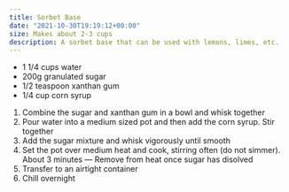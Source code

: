 ```yaml
---
title: Sorbet Base 
date: "2021-10-30T19:19:12+00:00"
size: Makes about 2-3 cups
description: A sorbet base that can be used with lemons, limes, etc.
---
```

- 1 1/4 cups water
- 200g granulated sugar
- 1/2 teaspoon xanthan gum
- 1/4 cup corn syrup

1. Combine the sugar and xanthan gum in a bowl and whisk together
2. Pour water into a medium sized pot and then add the corn syrup. Stir together
3. Add the sugar mixture and whisk vigorously until smooth
4. Set the pot over medium heat and cook, stirring often (do not simmer). About 3 minutes — Remove from heat once sugar has disolved
5. Transfer to an airtight container
6. Chill overnight